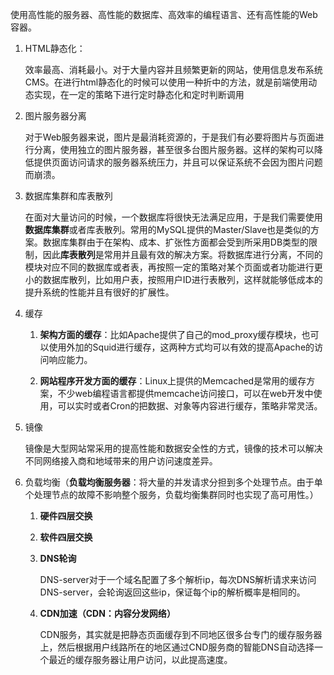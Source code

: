 使用高性能的服务器、高性能的数据库、高效率的编程语言、还有高性能的Web容器。

1. HTML静态化：

   效率最高、消耗最小。对于大量内容并且频繁更新的网站，使用信息发布系统CMS。在进行html静态化的时候可以使用一种折中的方法，就是前端使用动态实现，在一定的策略下进行定时静态化和定时判断调用

2. 图片服务器分离

   对于Web服务器来说，图片是最消耗资源的，于是我们有必要将图片与页面进行分离，使用独立的图片服务器，甚至很多台图片服务器。这样的架构可以降低提供页面访问请求的服务器系统压力，并且可以保证系统不会因为图片问题而崩溃。

3. 数据库集群和库表散列

   在面对大量访问的时候，一个数据库将很快无法满足应用，于是我们需要使用**数据库集群**或者库表散列。常用的MySQL提供的Master/Slave也是类似的方案。数据库集群由于在架构、成本、扩张性方面都会受到所采用DB类型的限制，因此**库表散列**是常用并且最有效的解决方案。将数据库进行分离，不同的模块对应不同的数据库或者表，再按照一定的策略对某个页面或者功能进行更小的数据库散列，比如用户表，按照用户ID进行表散列，这样就能够低成本的提升系统的性能并且有很好的扩展性。

4. 缓存

   1. **架构方面的缓存**：比如Apache提供了自己的mod\_proxy缓存模块，也可以使用外加的Squid进行缓存，这两种方式均可以有效的提高Apache的访问响应能力。

   2. **网站程序开发方面的缓存**：Linux上提供的Memcached是常用的缓存方案，不少web编程语言都提供memcache访问接口，可以在web开发中使用，可以实时或者Cron的把数据、对象等内容进行缓存，策略非常灵活。

5. 镜像

   镜像是大型网站常采用的提高性能和数据安全性的方式，镜像的技术可以解决不同网络接入商和地域带来的用户访问速度差异。

6. 负载均衡（**负载均衡服务器**：将大量的并发请求分担到多个处理节点。由于单个处理节点的故障不影响整个服务，负载均衡集群同时也实现了高可用性。）

   1. **硬件四层交换**

   2. **软件四层交换**

   3. **DNS轮询**

      DNS-server对于一个域名配置了多个解析ip，每次DNS解析请求来访问DNS-server，会轮询返回这些ip，保证每个ip的解析概率是相同的。

   4. **CDN加速（CDN：**内容分发网络**）**

      CDN服务，其实就是把静态页面缓存到不同地区很多台专门的缓存服务器上，然后根据用户线路所在的地区通过CND服务商的智能DNS自动选择一个最近的缓存服务器让用户访问，以此提高速度。



